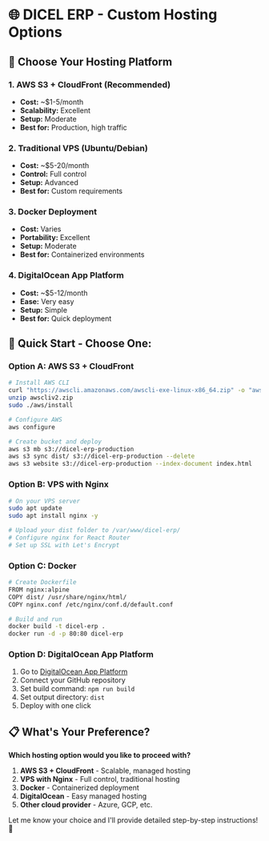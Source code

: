 # 🌐 DICEL ERP - Custom Hosting Options

## 🎯 **Choose Your Hosting Platform**

### 1. **AWS S3 + CloudFront** (Recommended)
- **Cost:** ~$1-5/month
- **Scalability:** Excellent
- **Setup:** Moderate
- **Best for:** Production, high traffic

### 2. **Traditional VPS** (Ubuntu/Debian)
- **Cost:** ~$5-20/month
- **Control:** Full control
- **Setup:** Advanced
- **Best for:** Custom requirements

### 3. **Docker Deployment**
- **Cost:** Varies
- **Portability:** Excellent
- **Setup:** Moderate
- **Best for:** Containerized environments

### 4. **DigitalOcean App Platform**
- **Cost:** ~$5-12/month
- **Ease:** Very easy
- **Setup:** Simple
- **Best for:** Quick deployment

## 🚀 **Quick Start - Choose One:**

### **Option A: AWS S3 + CloudFront**
```bash
# Install AWS CLI
curl "https://awscli.amazonaws.com/awscli-exe-linux-x86_64.zip" -o "awscliv2.zip"
unzip awscliv2.zip
sudo ./aws/install

# Configure AWS
aws configure

# Create bucket and deploy
aws s3 mb s3://dicel-erp-production
aws s3 sync dist/ s3://dicel-erp-production --delete
aws s3 website s3://dicel-erp-production --index-document index.html
```

### **Option B: VPS with Nginx**
```bash
# On your VPS server
sudo apt update
sudo apt install nginx -y

# Upload your dist folder to /var/www/dicel-erp/
# Configure nginx for React Router
# Set up SSL with Let's Encrypt
```

### **Option C: Docker**
```bash
# Create Dockerfile
FROM nginx:alpine
COPY dist/ /usr/share/nginx/html/
COPY nginx.conf /etc/nginx/conf.d/default.conf

# Build and run
docker build -t dicel-erp .
docker run -d -p 80:80 dicel-erp
```

### **Option D: DigitalOcean App Platform**
1. Go to [DigitalOcean App Platform](https://cloud.digitalocean.com/apps)
2. Connect your GitHub repository
3. Set build command: `npm run build`
4. Set output directory: `dist`
5. Deploy with one click

## 📋 **What's Your Preference?**

**Which hosting option would you like to proceed with?**

1. **AWS S3 + CloudFront** - Scalable, managed hosting
2. **VPS with Nginx** - Full control, traditional hosting
3. **Docker** - Containerized deployment
4. **DigitalOcean** - Easy managed hosting
5. **Other cloud provider** - Azure, GCP, etc.

Let me know your choice and I'll provide detailed step-by-step instructions! 🚀 